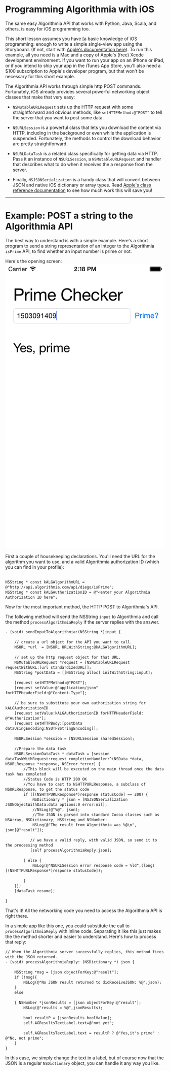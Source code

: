# Programming Algorithmia with iOS

The same easy Algorithmia API that works with
 Python, Java, Scala, and others, is easy for iOS programming too.

This short lesson assumes you have [a basic knowledge of iOS programming:
enough to write a simple single-view app using the Storyboard. (If not, start with [Apple's documentation here](https://developer.apple.com/library/ios/referencelibrary/GettingStarted/RoadMapiOS/)). To run
this example, all you need is a Mac and a copy of Apple's (free) Xcode development
environment. If you want to run your app on an iPhone or iPad, or if
you intend to ship your app in the iTunes App Store, you'll
also need a $100 subscription to Apple's developer program, but that
won't be necessary for this short example.

The Algorithmia API works through simple http POST commands. Fortunately, iOS already provides several powerful networking object classes that make that very easy:

* ```NSMutableURLRequest``` sets up the HTTP request with some straightforward and obvious methods, like ```setHTTPMethod:@"POST"``` to tell the server that you want to post some data.

* ```NSURLSession``` is a powerful class that lets you download the content via HTTP, including in the background or even while the application is suspended. Fortunately, the methods to control the download behavior are pretty straightforward.

* ```NSURLDataTask``` is a related class specifically for getting data via HTTP. Pass it an instance of ```NSURLSession```,  a ```NSMutableURLRequest``` and handler that describes what to do when it receives the a response from the server.

* Finally, ```NSJSONSerialization``` is a handy class that will convert between JSON and native iOS dictionary or array types. Read [Apple's class reference documentation](https://developer.apple.com/library/ios/documentation/Foundation/Reference/NSJSONSerialization_Class/index.html) to see how much work this will save you!

 ---
 # Example: POST a string to the Algorithmia API

 The best way to understand is with a simple example. Here's a short program to send a string representation of an integer to the Algorithmia ```isPrime``` API, to find whether an input number is prime or not.

 Here's the opening screen:
 ![isPrime Algorithmia Example](https://github.com/richardsprague/Algorithmia/blob/master/images/ScreenShotIsPrimeYes.png?raw=true)

 First a couple of housekeeping declarations. You'll need the URL for the algorithm you want to use, and a valid Algorithmia authorization ID (which you can find in your profile):

 ```objc

 NSString * const kALGAlgorithmURL = @"http://api.algorithmia.com/api/diego/isPrime";
NSString * const kALGAuthorizationID = @"<enter your Algorithmia Authorization ID here";

 ```
 Now for the most important method, the HTTP POST to Algorithmia's API.


  The following method will send the NSString ```input``` to Algorithmia and call the method ```processAlgorithmiaReply``` if the server replies with the answer.

```objc
- (void) sendInputToAlgorithmia:(NSString *)input {

    // create a url object for the API you want to call.
    NSURL *url  = [NSURL URLWithString:@kALGAlgorithmURL];

    // set up the http request object for that URL.
    NSMutableURLRequest *request = [NSMutableURLRequest requestWithURL:[url standardizedURL]];
    NSString *postData = [[NSString alloc] initWithString:input];

    [request setHTTPMethod:@"POST"];
    [request setValue:@"application/json" forHTTPHeaderField:@"Content-Type"];

    // be sure to substitute your own authorization string for kALGAuthorizationID
    [request setValue:kALGAuthorizationID forHTTPHeaderField: @"Authorization"];
    [request setHTTPBody:[postData dataUsingEncoding:NSUTF8StringEncoding]];

    NSURLSession *session = [NSURLSession sharedSession];

    //Prepare the data task
    NSURLSessionDataTask * dataTask = [session dataTaskWithRequest:request completionHandler:^(NSData *data, NSURLResponse *response, NSError *error) {
        //This block will be executed on the main thread once the data task has completed
        //Status Code is HTTP 200 OK
        //You have to cast to NSHTTPURLResponse, a subclass of NSURLResponse, to get the status code
        if ([(NSHTTPURLResponse*)response statusCode] == 200) {
            NSDictionary * json = [NSJSONSerialization JSONObjectWithData:data options:0 error:nil];
            //NSLog(@"%@", json);
            //The JSON is parsed into standard Cocoa classes such as NSArray, NSDictionary, NSString and NSNumber:
            NSLog(@"The result from Algorithmia was %@\n", json[@"result"]);

           // we have a valid reply, with valid JSON, so send it to the processing method
           [self processAlgorithmiaReply:json];

        } else {
            NSLog(@"NSURLSession error response code = %ld",(long)[(NSHTTPURLResponse*)response statusCode]);

        }
    }];
    [dataTask resume];

}
```
That's it!  All the networking code you need to access the Algorithmia API is right there.

 In a simple app like this one, you could substitute the call to ```processAlgorithmiaReply``` with inline code. Separating it like this just makes the the method shorter and easier to understand. Here's how to process that reply:

```objc
// When the Algorithmia server successfully replies, this method fires with the JSON returned.
- (void) processAlgorithmiaReply: (NSDictionary *) json {

    NSString *msg = [json objectForKey:@"result"];
    if (!msg){
        NSLog(@"No JSON result returned to didReceiveJSON: %@",json);
    }
    else

    { NSNumber *jsonResults = [json objectForKey:@"result"];
        NSLog(@"results = %@",jsonResults);

        bool resultP = [jsonResults boolValue];
        self.AGResultsTextLabel.text=@"not yet";

        self.AGResultsTextLabel.text = resultP ? @"Yes,it's prime" : @"No, not prime";
    }
}
```

In this case, we simply change the text in a label, but of course now that the JSON is a regular ```NSDictionary``` object, you can handle it any way you like.
